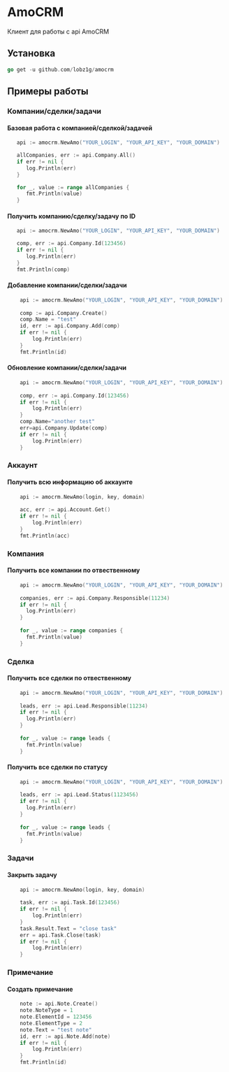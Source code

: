 # AmoCRM

Клиент для работы с api AmoCRM

## Установка

```go
go get -u github.com/lobz1g/amocrm
```

## Примеры работы

### Компании/сделки/задачи

#### Базовая работа с компанией/сделкой/задачей
```go
   api := amocrm.NewAmo("YOUR_LOGIN", "YOUR_API_KEY", "YOUR_DOMAIN")

   allCompanies, err := api.Company.All()
   if err != nil {
      log.Println(err)
   }

   for _, value := range allCompanies {
      fmt.Println(value)
   }
```

#### Получить компанию/сделку/задачу по ID
```go
   api := amocrm.NewAmo("YOUR_LOGIN", "YOUR_API_KEY", "YOUR_DOMAIN")

   comp, err := api.Company.Id(123456)
   if err != nil {
      log.Println(err)
   }
   fmt.Println(comp)
```

#### Добавление компании/сделки/задачи
```go
    api := amocrm.NewAmo("YOUR_LOGIN", "YOUR_API_KEY", "YOUR_DOMAIN")
    
    comp := api.Company.Create()
    comp.Name = "test"
    id, err := api.Company.Add(comp)
    if err != nil {
        log.Println(err)
    }
    fmt.Println(id)
```

#### Обновление компании/сделки/задачи
```go
    api := amocrm.NewAmo("YOUR_LOGIN", "YOUR_API_KEY", "YOUR_DOMAIN")
    
    comp, err := api.Company.Id(123456)
    if err != nil {
        log.Println(err)
    }
    comp.Name="another test"
    err=api.Company.Update(comp)
    if err != nil {
        log.Println(err)
    }
```

### Аккаунт
#### Получить всю информацию об аккаунте
```go
    api := amocrm.NewAmo(login, key, domain)
    
    acc, err := api.Account.Get()
    if err != nil {
        log.Println(err)
    }
    fmt.Println(acc)
```

### Компания
#### Получить все компании по отвественному
```go
    api := amocrm.NewAmo("YOUR_LOGIN", "YOUR_API_KEY", "YOUR_DOMAIN")
    
    companies, err := api.Company.Responsible(11234)
    if err != nil {
      log.Println(err)
    }
    
    for _, value := range companies {
      fmt.Println(value)
    }
```

### Сделка
#### Получить все сделки по отвественному
```go
    api := amocrm.NewAmo("YOUR_LOGIN", "YOUR_API_KEY", "YOUR_DOMAIN")
    
    leads, err := api.Lead.Responsible(11234)
    if err != nil {
      log.Println(err)
    }
    
    for _, value := range leads {
      fmt.Println(value)
    }
```
#### Получить все сделки по статусу
```go
    api := amocrm.NewAmo("YOUR_LOGIN", "YOUR_API_KEY", "YOUR_DOMAIN")
    
    leads, err := api.Lead.Status(1123456)
    if err != nil {
      log.Println(err)
    }
    
    for _, value := range leads {
      fmt.Println(value)
    }
```

### Задачи
#### Закрыть задачу
```go
    api := amocrm.NewAmo(login, key, domain)
    
    task, err := api.Task.Id(123456)
    if err != nil {
        log.Println(err)
    }
    task.Result.Text = "close task"
    err = api.Task.Close(task)
    if err != nil {
        log.Println(err)
    }
```
### Примечание
#### Создать примечание
```go
    note := api.Note.Create()
    note.NoteType = 1
    note.ElementId = 123456
    note.ElementType = 2
    note.Text = "test note"
    id, err := api.Note.Add(note)
    if err != nil {
        log.Println(err)
    }
    fmt.Println(id)
```

